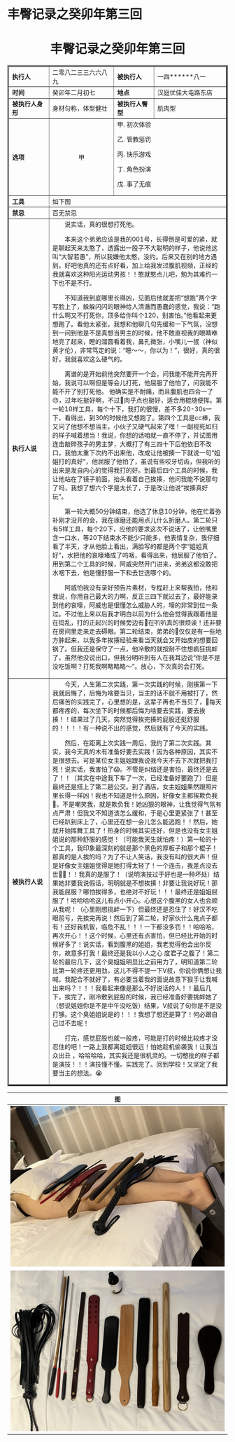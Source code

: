 # 丰臀记录之癸卯年第三回

# <center>丰臀记录之癸卯年第三回</center>
<style>
    .tdWidth{width: 18.5%}
</style>
<table border = "3">
    <tr>
        <td class = tdWidth><b>执行人</b></td>
        <td>二零八二三三六六八九</td>
        <td class = tdWidth><b>被执行人</b></td>
        <td>一四******八一</td>
    </tr>
    <tr>
        <td><b>时间</b></td>
        <td>癸卯年二月初七</td>
        <td><b>地点</b></td>
        <td>汉庭优佳大屯路东店</td>
    </tr>
    <tr>
        <td><b>被执行人身形</b></td>
        <td>身材匀称，体型健壮</td>
        <td><b>被执行人臀型</b></td>
        <td>肌肉型</td>
    </tr>
    <tr>
        <td><b>选项</b></td>
        <td style="text-align: center;">甲</td>
        <td colspan =2>
        甲. 初次体验
        
乙. 管教惩罚

丙. 快乐游戏

丁. 角色扮演

戊. 事了无痕
        </td>
    </tr>
    <tr>
        <td><b>工具</b></td>
        <td colspan=3>如下图</td>
    </tr>
    <tr>
        <td><b>禁忌</b></td>
        <td colspan=3>百无禁忌</td>
    </tr>
    <tr>
        <td><b>执行人说</b></td>
        <td colspan=3>&emsp;&emsp;说实话，真的很想打死他。

&emsp;&emsp;本来这个弟弟应该是我的001号，长得倒是可爱的紧，就是聊起天来太憨了，透露出一股子不大聪明的样子，他说他这叫“大智若愚”，所以我嫌他太憨，没约。后来又在别的地方遇到，好吧他真的还有点好看，加上给我发过腹肌视频，正经的我就喜欢这种阳光运动男孩！！憨就憨点儿吧，勉为其难约一下也不是不行。

&emsp;&emsp;不知道我到底哪里长得凶，见面后他就差把“想跑”两个字写脸上了，躲躲闪闪的眼神给人清澈而愚蠢的感觉，我说：“跑什么啊又不打死你，顶多给你叫个120，别害怕。”他看起来更想跑了。看他太紧张，我想和他聊几句先缓和一下气氛，没想到一问到他是不是真想当男主的时候，他不敢直视我的眼睛咻地亮了起来，瞪的溜圆看着我，鼻孔微张，小嘴儿一抿（神似黄才伦），非常笃定的说：“嗯～～，你以为！”，很好，真的很好，我就喜欢这么硬气的。

&emsp;&emsp;离谱的是开始前他突然要开一个会，问我能不能开完再开始，我说可以啊但是等会儿打死，他屈服了他怕了，问我能不能不开了别打死他。 他确实是不耐痛，而且腹肌也四合一了😠，过年吃挺好啊，不过🍑肉乎点也挺好，适合用棍随便挥。第一轮10样工具，每个十下，我打的很慢，差不多20-30s一下，看得出，到30的时候他又想跑了。第四个工具是cc棒，我又问了他想不想当主，小伙子又硬气起来了嘿！一副视死如归的样子喊着想当！我说，你想的话咱就一直不停了，并试图用连击敲碎孩子的男主梦，大概打了有三四十下后他依旧不改口，我怕太重下次约不出来他，改成让他被揍一下就说一句“姐姐打的真好”，他屈服了他怕了，虽说有些咬牙切齿，但我听的出来是发自内心的觉得我打的好。到最后四个工具的时候，我让他站在了镜子前面，抬头看着自己挨揍，他问我能不说那句了吗，我想了想六个字是太长了，于是改让他说“挨揍真好玩”。

&emsp;&emsp;第一轮大概50分钟结束，他选了休息10分钟，他在忙着弥补刚才没开的会，我在琢磨还能用点儿什么折磨人。第二轮只有5样工具，每个20下，应他的要求这次不说话了，让他嘴里含一口水，等20下结束水不能少只能多，他表情复杂，我仔细看了半天，才从他脸上看出，满脸写的都是两个字“姐姐真好”，水把他的哀嚎堵成了呜咽，看得出来，他屈服了他怕了。用到第二个工具的时候，阿威突然开门进来，弟弟这都没敢把水咽下去，他是懂舒服一下和去世选哪个的。

&emsp;&emsp;阿威怕我没有录好预告片素材，专程赶上来帮我拍，他和我说，你用自己最大的力啊，反正三四下就过去了，最好能录到他的哀嚎，阿威也是很懂怎么威胁人的，嚎的非常到位一条过。不过他上来以后我才明白以前为什么他会觉得我跟着他是在捣乱，打的正起兴的时候旁边有🐶在叭叭真的很烦诶！还非要在房间里走来走去碍眼。第二轮结束，弟弟的🍑仅仅是有一些地方肿起来，以我多年挨揍经验来看当天就会又开始皮的想要回锅了。但我还是保守了一点，他冷敷的就按耐不住想疯狂挑衅了，虽然他没说出口，但我分明听到有人在我耳边说“你是不是没吃饭啊？打死我啊略略略～”。放心，下次真的会打死。
        </td>
    </tr>
    <tr>
        <td><b>被执行人说 </b></td>
        <td colspan=3>&emsp;&emsp;今天，人生第二次实践，第一次实践的时候，刚揍第一下我就后悔了，后悔为啥要当贝，当主的话不就不用被打了，然后痛苦的实践完了，心里想的是，这辈子再也不当贝了，🍑每天都疼疼的，每次坐下的时候都后悔为啥要去实践，要去挨揍！！结果过了几天，突然觉得挨完揍的屁股还挺舒服的！！！！有一种说不出的感觉，然后就有了今天的实践。

&emsp;&emsp;然后，在距离上次实践一周后，我约了第二次实践。其实，我今天真的木有准备好要去实践！因为各种原因，其实不是很想去。可是某位女主姐姐跟我说我今天不去下次就把我打死！说实话，我害怕了😱。不管是纠结还是害怕，最终还是去了！！（其实在中途我下车了一次，已经准备好要跑了）但是最终还是搭上了第二趟公交。到了酒店，女主姐姐果然跟照片里长得一样凶！我也不知道是什么原因，好像女主都挨欺负我🥺。不是嘲笑我，就是欺负我！她凶狠的眼神，让我觉得气氛有点严肃！但我又不知道该怎么缓和，于是心里更紧张了！甚至已经趴到床上了，心里还在想一会儿怎么能逃跑！！然后，她就开始挥舞工具了！热身的时候其实还好，但是也没有女主姐姐说的那种舒服的感觉！（可能我天生就怕疼！）第一轮的十个工具，我印象最深刻的就是那个黑色的厚板子和那个棍子！那真的是人挨的吗？为了不让人笑话，我没有叫的很大声！但是好像女主姐姐觉得是她打得太轻了！一个连击，我差点没去世😮‍💨！！我真的是服了！（说明演技过于好也是一种坏处）结果她非要我说假话，明明就是不想挨揍！非要让我说好玩！那我能屈服？哪怕挨得多，也绝对不好玩！！！最终还是姐姐屈服了！哈哈哈哈这儿有点小开心。心想这个腹黑的女人也会顺从我呢！（心里刚想挑衅一下）但最终还是忍住了！好汉不吃眼前亏，先挨完再说！然后到了第二轮，好家伙什么鬼点子都有！还好我机智，临危不乱！！！一下都没多罚！！哈哈哈，再次开心！！这个时候，心里还有点害怕，但已经比开始的时候好多了！说实话，看到腹黑的姐姐，我老觉得他会出尔反尔，故意多打我！最终还是我以小人之心 度君子之腹了！第二轮的最后几下，这个臭姐姐明显比之前用力了，明知道第二轮比第一轮疼还更用劲，这儿不得不提一下V叔，你说你俩想让我喊，我配合不就好了，有必要当着我的面说故意下狠手让我喊出来吗？！！！我看起来像是那么不好说话的人！！最后几下，挨完了，刚冷敷到屁股的时候，我已经准备好要挑衅她了（想说姐姐你是不是中午没吃饭）结果，V叔说了句你是不是没打够。这个臭姐姐说是的！！！我想了想还是算了！何必跟自己过不去呢！
       
&emsp;&emsp;打完，感觉屁股也就一般疼，可能是打的时候比较疼才没忍住的吧！一路上我都离姐姐很远！怕她趁机偷袭我！让我当众出丑 ，哈哈哈哈，其实我还是很机灵的。一切憨批的样子都是演技！！！演技懂不懂。实践完了。回到学校！又坚定了我要当主的想法。😭</td>
    </tr>
</table>

|**图**|
|---|
|![冷敷图](封面-癸卯年第三回.JPG "冷敷")
![工具图](工具-癸卯年第三回.JPG "工具")|
